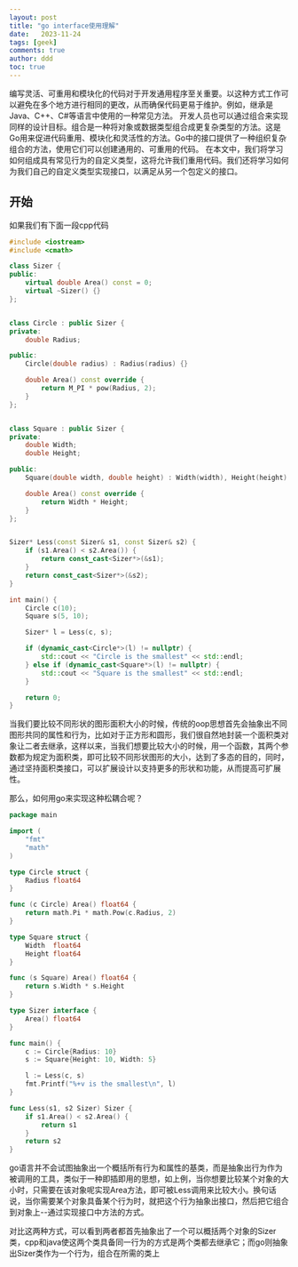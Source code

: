 ```yaml
---
layout: post
title: "go interface使用理解"
date:   2023-11-24
tags: [geek]
comments: true
author: ddd
toc: true
---
```


编写灵活、可重用和模块化的代码对于开发通用程序至关重要。以这种方式工作可以避免在多个地方进行相同的更改，从而确保代码更易于维护。例如，继承是Java、C++、C#等语言中使用的一种常见方法。 开发人员也可以通过组合来实现同样的设计目标。组合是一种将对象或数据类型组合成更复杂类型的方法。这是Go用来促进代码重用、模块化和灵活性的方法。Go中的接口提供了一种组织复杂组合的方法，使用它们可以创建通用的、可重用的代码。 在本文中，我们将学习如何组成具有常见行为的自定义类型，这将允许我们重用代码。我们还将学习如何为我们自己的自定义类型实现接口，以满足从另一个包定义的接口。

<!-- more -->

## 开始

如果我们有下面一段cpp代码

```cpp
#include <iostream>
#include <cmath>

class Sizer {
public:
    virtual double Area() const = 0; 
    virtual ~Sizer() {} 
};


class Circle : public Sizer {
private:
    double Radius;

public:
    Circle(double radius) : Radius(radius) {}

    double Area() const override {
        return M_PI * pow(Radius, 2);
    }
};


class Square : public Sizer {
private:
    double Width;
    double Height;

public:
    Square(double width, double height) : Width(width), Height(height) {}

    double Area() const override {
        return Width * Height;
    }
};


Sizer* Less(const Sizer& s1, const Sizer& s2) {
    if (s1.Area() < s2.Area()) {
        return const_cast<Sizer*>(&s1);
    }
    return const_cast<Sizer*>(&s2);
}

int main() {
    Circle c(10);
    Square s(5, 10);

    Sizer* l = Less(c, s);

    if (dynamic_cast<Circle*>(l) != nullptr) {
        std::cout << "Circle is the smallest" << std::endl;
    } else if (dynamic_cast<Square*>(l) != nullptr) {
        std::cout << "Square is the smallest" << std::endl;
    }

    return 0;
}

```

当我们要比较不同形状的图形面积大小的时候，传统的oop思想首先会抽象出不同图形共同的属性和行为，比如对于正方形和圆形，我们很自然地封装一个面积类对象让二者去继承，这样以来，当我们想要比较大小的时候，用一个函数，其两个参数都为规定为面积类，即可比较不同形状图形的大小，达到了多态的目的，同时，通过坚持面积类接口，可以扩展设计以支持更多的形状和功能，从而提高可扩展性。



那么，如何用go来实现这种松耦合呢？

```go
package main

import (
	"fmt"
	"math"
)

type Circle struct {
	Radius float64
}

func (c Circle) Area() float64 {
	return math.Pi * math.Pow(c.Radius, 2)
}

type Square struct {
	Width  float64
	Height float64
}

func (s Square) Area() float64 {
	return s.Width * s.Height
}

type Sizer interface {
	Area() float64
}

func main() {
	c := Circle{Radius: 10}
	s := Square{Height: 10, Width: 5}

	l := Less(c, s)
	fmt.Printf("%+v is the smallest\n", l)
}

func Less(s1, s2 Sizer) Sizer {
	if s1.Area() < s2.Area() {
		return s1
	}
	return s2
}
```



go语言并不会试图抽象出一个概括所有行为和属性的基类，而是抽象出行为作为被调用的工具，类似于一种即插即用的思想，如上例，当你想要比较某个对象的大小时，只需要在该对象呢实现Area方法，即可被Less调用来比较大小。换句话说，当你需要某个对象具备某个行为时，就把这个行为抽象出接口，然后把它组合到对象上--通过实现接口中方法的方式。

对比这两种方式，可以看到两者都首先抽象出了一个可以概括两个对象的Sizer类，cpp和java使这两个类具备同一行为的方式是两个类都去继承它；而go则抽象出Sizer类作为一个行为，组合在所需的类上